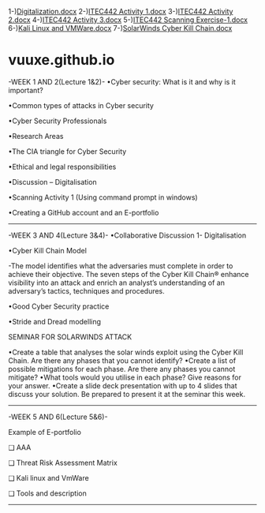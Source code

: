 1-)[Digitalization.docx](https://github.com/VUUXE/E-portfolio442/files/9959552/Digitalization.docx)
2-)[ITEC442 Activity 1.docx](https://github.com/VUUXE/E-portfolio442/files/9959553/ITEC442.Activity.1.docx)
3-)[ITEC442 Activity 2.docx](https://github.com/VUUXE/E-portfolio442/files/9959554/ITEC442.Activity.2.docx)
4-)[ITEC442 Activity 3.docx](https://github.com/VUUXE/E-portfolio442/files/9959555/ITEC442.Activity.3.docx)
5-)[ITEC442 Scanning Exercise-1.docx](https://github.com/VUUXE/E-portfolio442/files/9959556/ITEC442.Scanning.Exercise-1.docx)
6-)[Kali Linux and VMWare.docx](https://github.com/VUUXE/E-portfolio442/files/9959557/Kali.Linux.and.VMWare.docx)
7-)[SolarWinds Cyber Kill Chain.docx](https://github.com/VUUXE/E-portfolio442/files/9959558/SolarWinds.Cyber.Kill.Chain.docx)

# vuuxe.github.io
-WEEK 1 AND 2(Lecture 1&2)-
•Cyber security: What is it and why is it important?

•Common types of attacks in Cyber security

•Cyber Security Professionals

•Research Areas

•The CIA triangle for Cyber Security

•Ethical and legal responsibilities

•Discussion – Digitalisation

•Scanning Activity 1 (Using command prompt in windows)

•Creating a GitHub account and an E-portfolio

-----------------------------------------------------------------------------------------------------------------------------------------------------------------------

-WEEK 3 AND 4(Lecture 3&4)-
•Collaborative Discussion 1- Digitalisation

•Cyber Kill Chain Model

-The model identifies what the adversaries must complete in order to achieve their objective.
The seven steps of the Cyber Kill Chain® enhance visibility into an attack and enrich an analyst’s understanding of an adversary’s tactics, techniques and procedures.

•Good Cyber Security practice

•Stride  and Dread  modelling

SEMINAR FOR SOLARWINDS ATTACK

•Create a table that analyses the solar winds exploit using the Cyber Kill Chain. Are there any phases that you cannot identify?
•Create a list of possible mitigations for each phase. Are there any phases you cannot mitigate?
•What tools would you utilise in each phase? Give reasons for your answer.
•Create a slide deck presentation with up to 4 slides that discuss your solution. Be prepared to present it at the seminar this week.

-----------------------------------------------------------------------------------------------------------------------------------------------------------------------

-WEEK 5 AND 6(Lecture 5&6)-

Example of  E-portfolio 

❑ AAA 

 ❑ Threat Risk Assessment Matrix

 ❑ Kali linux and VmWare 

❑ Tools and description

-----------------------------------------------------------------------------------------------------------------------------------------------------------------------




